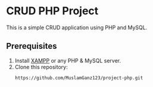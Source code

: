 # CRUD PHP Project

This is a simple CRUD application using PHP and MySQL.

## Prerequisites
1. Install [XAMPP](https://www.apachefriends.org/) or any PHP & MySQL server.
2. Clone this repository:
   ```bash
   https://github.com/MuslamGanz123/project-php.git
    
